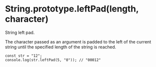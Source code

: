 # String.prototype.leftPad(length, character)

String left pad.

The character passed as an argument is padded to the left of the current string until the specified length of the string is reached.

```
const str = "12";
console.log(str.leftPad(5, "0")); // "00012"
```
